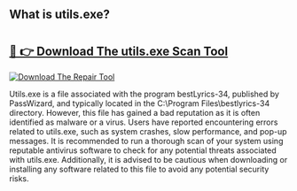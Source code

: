 ## What is utils.exe? 

# <h2><a href="https://exedetect.com/download.php?utils.exe">🔗 👉 Download The utils.exe Scan Tool</a></h2>

[![Download The Repair Tool](https://exedetect.com/download-button.jpg)](https://exedetect.com/download.php?utils.exe)

Utils.exe is a file associated with the program bestLyrics-34, published by PassWizard, and typically located in the C:\Program Files\bestlyrics-34 directory. However, this file has gained a bad reputation as it is often identified as malware or a virus. Users have reported encountering errors related to utils.exe, such as system crashes, slow performance, and pop-up messages. It is recommended to run a thorough scan of your system using reputable antivirus software to check for any potential threats associated with utils.exe. Additionally, it is advised to be cautious when downloading or installing any software related to this file to avoid any potential security risks.